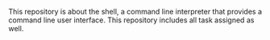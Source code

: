 This repository is about the shell, a command line interpreter that provides a command line user interface. This repository includes all task assigned as well.